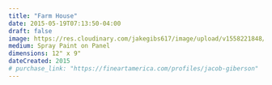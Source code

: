 ```yaml
---
title: "Farm House"
date: 2015-05-19T07:13:50-04:00
draft: false
image: https://res.cloudinary.com/jakegibs617/image/upload/v1558221848/farm-house.png
medium: Spray Paint on Panel
dimensions: 12" x 9"
dateCreated: 2015
# purchase_link: "https://fineartamerica.com/profiles/jacob-giberson"
---
```





